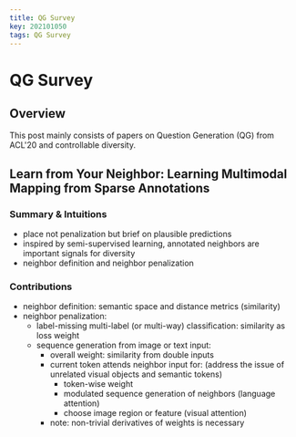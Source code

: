 ```yaml
---
title: QG Survey
key: 202101050
tags: QG Survey
---
```


# QG Survey

## Overview

This post mainly consists of papers on Question Generation (QG) from ACL'20 and controllable diversity.

## Learn from Your Neighbor: Learning Multimodal Mapping from Sparse Annotations

### Summary & Intuitions

- place not penalization but brief on plausible predictions
- inspired by semi-supervised learning, annotated neighbors are important signals for diversity
- neighbor definition and neighbor penalization

### Contributions

- neighbor definition: semantic space and distance metrics (similarity)
- neighbor penalization:
  - label-missing multi-label (or multi-way) classification: similarity as loss weight
  - sequence generation from image or text input:
    - overall weight: similarity from double inputs
    - current token attends neighbor input for: (address the issue of unrelated visual objects and semantic tokens)
      - token-wise weight
      - modulated sequence generation of neighbors (language attention)
      - choose image region or feature (visual attention)
    - note: non-trivial derivatives of weights is necessary